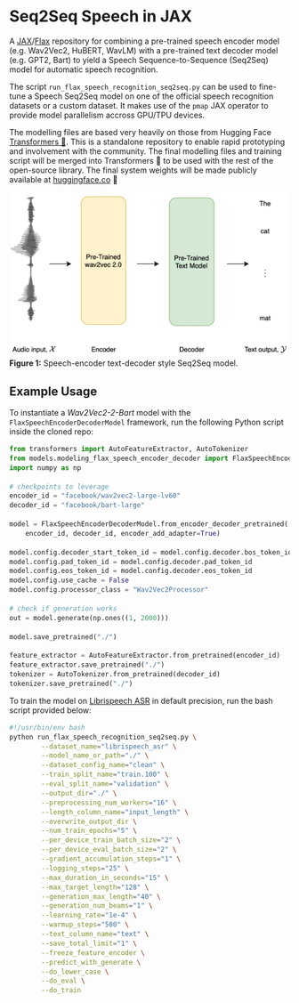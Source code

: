 # Seq2Seq Speech in JAX
A [JAX](https://jax.readthedocs.io/en/latest/)/[Flax](https://flax.readthedocs.io/en/latest/) repository for combining a pre-trained speech encoder model (e.g. Wav2Vec2, HuBERT, WavLM) with a pre-trained text decoder model (e.g. GPT2, Bart) to yield a Speech Sequence-to-Sequence (Seq2Seq) model for automatic speech recognition. 

The script `run_flax_speech_recognition_seq2seq.py` can be used to fine-tune a Speech Seq2Seq model on one of the official speech recognition datasets or a custom dataset. It makes use of the `pmap` JAX operator to provide model parallelism accross GPU/TPU devices.

The modelling files are based very heavily on those from Hugging Face [Transformers 🤗](https://github.com/huggingface/transformers). This is a standalone repository to enable rapid prototyping and involvement with the community. The final modelling files and training script will be merged into Transformers 🤗 to be used with the rest of the open-source library. The final system weights will be made publicly available at [huggingface.co](huggingface.co) 🚀

![Seq2SeqModel](seq2seq.png)
**Figure 1:** Speech-encoder text-decoder style Seq2Seq model.

## Example Usage
To instantiate a _Wav2Vec2-2-Bart_ model with the `FlaxSpeechEncoderDecoderModel` framework, run the following Python script inside the cloned repo:
```python
from transformers import AutoFeatureExtractor, AutoTokenizer
from models.modeling_flax_speech_encoder_decoder import FlaxSpeechEncoderDecoderModel
import numpy as np

# checkpoints to leverage
encoder_id = "facebook/wav2vec2-large-lv60"
decoder_id = "facebook/bart-large"

model = FlaxSpeechEncoderDecoderModel.from_encoder_decoder_pretrained(
    encoder_id, decoder_id, encoder_add_adapter=True)

model.config.decoder_start_token_id = model.config.decoder.bos_token_id
model.config.pad_token_id = model.config.decoder.pad_token_id
model.config.eos_token_id = model.config.decoder.eos_token_id
model.config.use_cache = False
model.config.processor_class = "Wav2Vec2Processor"

# check if generation works
out = model.generate(np.ones((1, 2000)))

model.save_pretrained("./")

feature_extractor = AutoFeatureExtractor.from_pretrained(encoder_id)
feature_extractor.save_pretrained("./")
tokenizer = AutoTokenizer.from_pretrained(decoder_id)
tokenizer.save_pretrained("./")
```

To train the model on [Librispeech ASR](https://huggingface.co/datasets/librispeech_asr) in default precision, run the bash script provided below:
```bash
#!/usr/bin/env bash
python run_flax_speech_recognition_seq2seq.py \
        --dataset_name="librispeech_asr" \
        --model_name_or_path="./" \
        --dataset_config_name="clean" \
        --train_split_name="train.100" \
        --eval_split_name="validation" \
        --output_dir="./" \
        --preprocessing_num_workers="16" \
        --length_column_name="input_length" \
        --overwrite_output_dir \
        --num_train_epochs="5" \
        --per_device_train_batch_size="2" \
        --per_device_eval_batch_size="2" \
        --gradient_accumulation_steps="1" \
        --logging_steps="25" \
        --max_duration_in_seconds="15" \
        --max_target_length="128" \
        --generation_max_length="40" \
        --generation_num_beams="1" \
        --learning_rate="1e-4" \
        --warmup_steps="500" \
        --text_column_name="text" \
        --save_total_limit="1" \
        --freeze_feature_encoder \
        --predict_with_generate \
        --do_lower_case \
        --do_eval \
        --do_train
```
